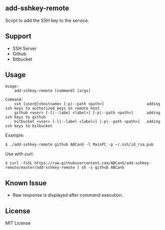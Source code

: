 add-sshkey-remote
--
Script to add the SSH key to the service.

## Support
* SSH Server
* Github
* Bitbucket

## Usage

```
Usage:
    add-sshkey-remote [command] [args]

Command:
    ssh [user@]<hostname> [-p|--path <path>]                   adding ssh keys to authorized_keys on remote host
    github <user> [-l|--label <label>] [-p|--path <path>]      adding ssh keys to github
    bitbucket <user> [-l|--label <label>] [-p|--path <path>]   adding ssh keys to bitbucket
```

Example:

```
$ ./add-sshkey-remote github ABCanG -l MainPC -p ~/.ssh/id_rsa.pub
```

Use with curl:
```
$ curl -fsSL https://raw.githubusercontent.com/ABCanG/add-sshkey-remote/master/add-sshkey-remote | sh -s github ABCanG
```

## Known Issue
* Raw response is displayed after command execution.

## License
MIT License
